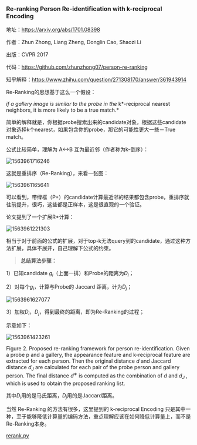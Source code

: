

### Re-ranking Person Re-identification with k-reciprocal Encoding

地址：https://arxiv.org/abs/1701.08398 

作者：Zhun Zhong, Liang Zheng, Donglin Cao, Shaozi Li

出版：CVPR 2017

代码：https://github.com/zhunzhong07/person-re-ranking 

知乎解释：https://www.zhihu.com/question/271308170/answer/361943914



Re-Ranking的思想基于这么一个假设：

*if a gallery image is similar to the probe in the* k*-reciprocal nearest neighbors, it is more likely to be a true match.* 

简单的解释就是，你根据probe搜索出来的candidate对象，根据这些candidate对象选择k个nearest，如果包含你的probe，那它的可能性更大一些－True match。

公式比较简单，理解为 A<->B 互为最近邻（作者称为k-倒序）：

![1563961716246](D:\Notes\raw_images\1563961716246.png)

这就是重排序（Re-Ranking），来看一张图：

![1563961165641](D:\Notes\raw_images\1563961165641.png)

可以看到，带绿框（P+）的candidate计算最近邻的结果都包含probe，重排序就往前提升，很巧，这些都是正样本，这是很直观的一个验证。

论文提到了一个扩展R*计算：

![1563961221303](D:\Notes\raw_images\1563961221303.png)

 相当于对于前面的公式的扩展，对于top-k无法query到的candidate，通过这种方法扩展，具体不展开，自己理解下公式的约束。

> **总结算法步骤：**

1）已知candidate $g_i$（上面一排）和Probe的距离为$D_i$；

2）对每个$g_i$，计算与Probe的 Jaccard 距离，计为$D_j$；

![1563961627077](D:\Notes\raw_images\1563961627077.png)

3）加权$D_i$，$D_j$，得到最终的距离，即为Re-Ranking的过程；

示意如下：

![1563961423261](D:\Notes\raw_images\1563961423261.png)

Figure 2. Proposed re-ranking framework for person re-identification. Given a probe p and a gallery, the appearance feature and k-reciprocal feature are extracted for each person. Then the original distance $d$ and Jaccard distance $d_J$ are calculated for each pair of the probe person and gallery person. The final distance $d^∗$ is computed as the combination of $d$ and $d_J$ , which is used to obtain the proposed ranking list.

其中$D_i$用的是马氏距离，$D_j$用的是Jaccard距离。

当然 Re-Ranking 的方法有很多，这里提到的 k-reciprocal Encoding 只是其中一种，至于能够降低计算量的编码方法，重点理解应该在如何降低计算量上，而不是Re-Ranking本身。 

 [rerank.py](..\codes\rerank.py) 